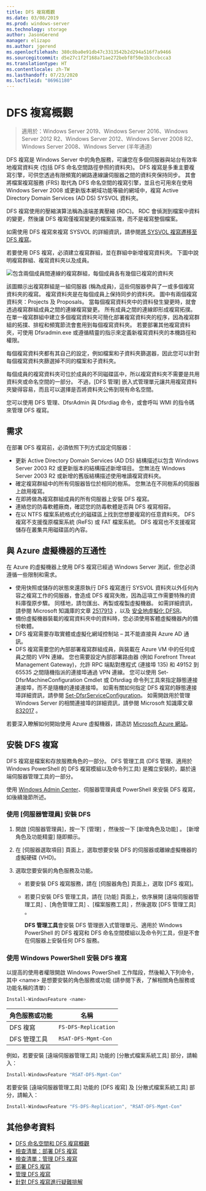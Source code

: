 ```yaml
---
title: DFS 複寫概觀
ms.date: 03/08/2019
ms.prod: windows-server
ms.technology: storage
author: JasonGerend
manager: elizapo
ms.author: jgerend
ms.openlocfilehash: 380c8ba0e91db47c3313542b2d294a516f7a9466
ms.sourcegitcommit: d5e27c1f2f168a71ae272bebf8f50e1b3ccbcca3
ms.translationtype: HT
ms.contentlocale: zh-TW
ms.lasthandoff: 07/23/2020
ms.locfileid: "86961180"
---
```

# <a name="dfs-replication-overview"></a>DFS 複寫概觀

> 適用於：Windows Server 2019、Windows Server 2016、Windows Server 2012 R2、Windows Server 2012、Windows Server 2008 R2、Windows Server 2008、Windows Server (半年通道)

DFS 複寫是 Windows Server 中的角色服務，可讓您在多個伺服器與站台有效率地複寫資料夾 (包括 DFS 命名空間路徑參照的資料夾)。 DFS 複寫是多重主要複寫引擎，可供您透過有限頻寬的網路連線讓伺服器之間的資料夾保持同步。 其會將檔案複寫服務 (FRS) 取代為 DFS 命名空間的複寫引擎，並且也可用來在使用 Windows Server 2008 或更新版本網域功能等級的網域中，複寫 Active Directory Domain Services (AD DS) SYSVOL 資料夾。

DFS 複寫使用的壓縮演算法稱為遠端差異壓縮 (RDC)。 RDC 會偵測到檔案中資料的變更，然後讓 DFS 複寫僅複寫變更的檔案區塊，而不是複寫整個檔案。

如需使用 DFS 複寫來複寫 SYSVOL 的詳細資訊，請參閱[將 SYSVOL 複寫遷移至 DFS 複寫](migrate-sysvol-to-dfsr.md)。

若要使用 DFS 複寫，必須建立複寫群組，並在群組中新增複寫資料夾。 下圖中說明複寫群組、複寫資料夾以及成員。

![包含兩個成員間連線的複寫群組，每個成員各有幾個已複寫的資料夾](media/dfsr-overview.gif)

該圖顯示出複寫群組是一組伺服器 (稱為成員)，這些伺服器參與了一或多個複寫資料夾的複寫。 複寫資料夾是在每個成員上保持同步的資料夾。 圖中有兩個複寫資料夾：Projects 及 Proposals。 當每個複寫資料夾中的資料發生變更時，就會透過複寫群組成員之間的連線複寫變更。 所有成員之間的連線即形成複寫拓撲。
在單一複寫群組中建立多個複寫資料夾可簡化部署複寫資料夾的程序，因為複寫群組的拓撲、排程和頻寬節流會套用到每個複寫資料夾。 若要部署其他複寫資料夾，可使用 Dfsradmin.exe 或遵循精靈的指示來定義新複寫資料夾的本機路徑和權限。

每個複寫資料夾都有其自己的設定，例如檔案和子資料夾篩選器，因此您可以針對每個複寫資料夾篩選掉不同的檔案和子資料夾。

每個成員的複寫資料夾可位於成員的不同磁碟區中，所以複寫資料夾不需要是共用資料夾或命名空間的一部分。 不過，[DFS 管理] 嵌入式管理單元讓共用複寫資料夾變得容易，而且可以選擇是否將資料夾公佈到現有命名空間。

您可以使用 DFS 管理、DfsrAdmin 與 Dfsrdiag 命令，或會呼叫 WMI 的指令碼來管理 DFS 複寫。

## <a name="requirements"></a>需求

在部署 DFS 複寫前，必須依照下列方式設定伺服器：

- 更新 Active Directory Domain Services (AD DS) 結構描述以包含 Windows Server 2003 R2 或更新版本的結構描述新增項目。 您無法在 Windows Server 2003 R2 或新增的舊版結構描述使用唯讀複寫資料夾。
- 確定複寫群組中的所有伺服器皆位於相同的樹系。 您無法在不同樹系的伺服器上啟用複寫。
- 在即將做為複寫群組成員的所有伺服器上安裝 DFS 複寫。
- 連絡您的防毒軟體廠商，確認您的防毒軟體是否與 DFS 複寫相容。
- 在以 NTFS 檔案系統格式化的磁碟區上找到您想要複寫的任意資料夾。 DFS 複寫不支援復原檔案系統 (ReFS) 或 FAT 檔案系統。 DFS 複寫也不支援複寫儲存在叢集共用磁碟區的內容。

## <a name="interoperability-with-azure-virtual-machines"></a>與 Azure 虛擬機器的互通性

在 Azure 的虛擬機器上使用 DFS 複寫已經過 Windows Server 測試，但您必須遵循一些限制和需求。

- 使用快照或儲存的狀態來還原執行 DFS 複寫進行 SYSVOL 資料夾以外任何內容之複寫工作的伺服器，會造成 DFS 複寫失敗，因為這項工作需要特殊的資料庫復原步驟。 同樣地，請勿匯出、再製或複製虛擬機器。 如需詳細資訊，請參閱 Microsoft 知識庫的文章 [2517913](https://support.microsoft.com/kb/2517913) ，以及 [安全地虛擬化 DFSR](https://techcommunity.microsoft.com/t5/storage-at-microsoft/safely-virtualizing-dfsr/ba-p/424671)。
- 備份虛擬機器裝載的複寫資料夾中的資料時，您必須使用客體虛擬機器內的備份軟體。
- DFS 複寫需要存取實體或虛擬化網域控制站 – 其不能直接與 Azure AD 通訊。
- DFS 複寫需要您的內部部署複寫群組成員，與裝載在 Azure VM 中的任何成員之間的 VPN 連線。 您也需要設定內部部署路由器 (例如 Forefront Threat Management Gateway)，允許 RPC 端點對應程式 (連接埠 135) 和 49152 到 65535 之間隨機指派的連接埠通過 VPN 連線。 您可以使用 Set-DfsrMachineConfiguration Cmdlet 或 Dfsrdiag 命令列工具來指定靜態連接連接埠，而不是隨機的連接連接埠。 如需有關如何指定 DFS 複寫的靜態連接埠詳細資訊，請參閱 [Set-DfsrServiceConfiguration](/powershell/module/dfsr/set-dfsrserviceconfiguration)。 如需開啟用於管理 Windows Server 的相關連接埠的詳細資訊，請參閱 Microsoft 知識庫文章 [832017](https://support.microsoft.com/kb/832017) 。

若要深入瞭解如何開始使用 Azure 虛擬機器，請造訪 [Microsoft Azure 網站](/azure/virtual-machines/)。

## <a name="installing-dfs-replication"></a>安裝 DFS 複寫

DFS 複寫是檔案和存放服務角色的一部分。 DFS 管理工具 (DFS 管理、適用於 Windows PowerShell 的 DFS 複寫模組以及命令列工具) 是獨立安裝的，屬於遠端伺服器管理工具的一部分。

使用 [Windows Admin Center](../../manage/windows-admin-center/overview.md)、伺服器管理員或 PowerShell 來安裝 DFS 複寫，如後續幾節所述。

### <a name="to-install-dfs-by-using-server-manager"></a>使用 [伺服器管理員] 安裝 DFS

1. 開啟 [伺服器管理員]，按一下 [管理] ，然後按一下 [新增角色及功能] 。 [新增角色及功能精靈] 隨即顯示。

2. 在 [伺服器選取項目]  頁面上，選取想要安裝 DFS 的伺服器或離線虛擬機器的虛擬硬碟 (VHD)。

3. 選取您要安裝的角色服務及功能。

    - 若要安裝 DFS 複寫服務，請在 [伺服器角色] 頁面上，選取 [DFS 複寫]。

    - 若要只安裝 DFS 管理工具，請在 [功能]  頁面上，依序展開 [遠端伺服器管理工具] 、[角色管理工具] 、[檔案服務工具] ，然後選取 [DFS 管理工具] 。

         **DFS 管理工具**會安裝 DFS 管理嵌入式管理單元、適用於 Windows PowerShell 的 DFS 複寫和 DFS 命名空間模組以及命令列工具，但是不會在伺服器上安裝任何 DFS 服務。

### <a name="to-install-dfs-replication-by-using-windows-powershell"></a>使用 Windows PowerShell 安裝 DFS 複寫

以提高的使用者權限開啟 Windows PowerShell 工作階段，然後輸入下列命令，其中 <name\> 是想要安裝的角色服務或功能 (請參閱下表，了解相關角色服務或功能名稱的清單)：

```PowerShell
Install-WindowsFeature <name>
```

|角色服務或功能|名稱|
|---|---|
|DFS 複寫|`FS-DFS-Replication`|
|DFS 管理工具|`RSAT-DFS-Mgmt-Con`|

例如，若要安裝 [遠端伺服器管理工具] 功能的 [分散式檔案系統工具] 部分，請輸入：

```PowerShell
Install-WindowsFeature "RSAT-DFS-Mgmt-Con"
```

若要安裝 [遠端伺服器管理工具] 功能的 [DFS 複寫] 及 [分散式檔案系統工具] 部分，請輸入：

```PowerShell
Install-WindowsFeature "FS-DFS-Replication", "RSAT-DFS-Mgmt-Con"
```

## <a name="additional-references"></a>其他參考資料

- [DFS 命名空間和 DFS 複寫概觀](/previous-versions/windows/it-pro/windows-server-2012-r2-and-2012/jj127250(v%3dws.11))
- [檢查清單：部署 DFS 複寫](/previous-versions/windows/it-pro/windows-server-2008-r2-and-2008/cc772201(v%3dws.11))
- [檢查清單：管理 DFS 複寫](/previous-versions/windows/it-pro/windows-server-2008-r2-and-2008/cc755035(v%3dws.11))
- [部署 DFS 複寫](/previous-versions/windows/it-pro/windows-server-2008-r2-and-2008/cc770925(v%3dws.11))
- [管理 DFS 複寫](/previous-versions/windows/it-pro/windows-server-2008-r2-and-2008/cc770925(v%3dws.11))
- [針對 DFS 複寫進行疑難排解](/previous-versions/windows/it-pro/windows-server-2008-r2-and-2008/cc732802(v%3dws.11))
